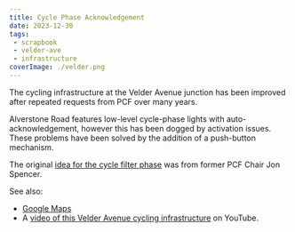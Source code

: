 ```yaml
---
title: Cycle Phase Acknowledgement
date: 2023-12-30
tags:
 - scrapbook
 - velder-ave
 - infrastructure
coverImage: ./velder.png
---
```


The cycling infrastructure at the Velder Avenue junction has been improved after repeated requests from PCF over many years.

Alverstone Road features low-level cycle-phase lights with auto-acknowledgement, however this has been dogged by activation issues.  These problems have been solved by the addition of a push-button mechanism.

The original [idea for the cycle filter phase](/2012-03-06-no-crossings-for-pedestrians-or-cyclists-at-velder-ave-junction) was from former PCF Chair Jon Spencer.

See also:
 * [Google Maps](https://maps.app.goo.gl/4XVjnJvhNsYxQjuD9)
 * A [video of this Velder Avenue cycling infrastructure](https://youtu.be/i9qg6OCJDjQ) on YouTube.
